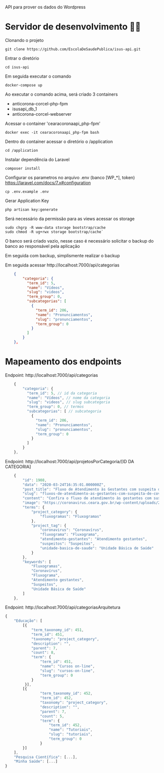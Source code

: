 API para prover os dados do Wordpress

# Servidor de desenvolvimento 🚀🚀

Clonando o projeto

```
git clone https://github.com/EscolaDeSaudePublica/isus-api.git
```


Entrar o diretório

```
cd isus-api
```

Em seguida executar o comando

```
docker-compose up
```

Ao executar o comando acima, será criado 3 containers
- anticorona-corcel-php-fpm
- isusapi_db_1
- anticorona-corcel-webserver

Acessar o container 'cearacoronaapi_php-fpm'
```
docker exec -it cearacoronaapi_php-fpm bash
```

Dentro do container acessar o diretório o /application
```
cd /application
```

Instalar dependência do Laravel
```
composer install
```

Configurar os parametros no arquivo .env (banco [WP_*], token) https://laravel.com/docs/7.x#configuration

```
cp .env.example .env
```

Gerar Application Key
```
php artisan key:generate
```

Será necessário da permissão para as views acessar os storage
```
sudo chgrp -R www-data storage bootstrap/cache
sudo chmod -R ug+rwx storage bootstrap/cache`
```


O banco será criado vazio, nesse caso é necessário solicitar o backup do banco ao responsável pela aplicação

Em seguida com backup, simplismente realizar o backup

Em seguida acessar http://localhost:7000/api/categorias
```json
    {
        "categoria": {
          "term_id": 5,
          "name": "Vídeos",
          "slug": "videos",
          "term_group": 0,
          "subcategorias": [
            {
              "term_id": 206,
              "name": "Pronunciamentos",
              "slug": "pronunciamentos",
              "term_group": 0
            }
          ]
        }
    },
```

# Mapeamento dos endpoints
Endpoint: http://localhost:7000/api/categorias
```javascript
    {
        "categoria": { 
          "term_id": 5, // id da categoria
          "name": "Vídeos", // nome da categoria
          "slug": "videos", // slug subcategoria
          "term_group": 0, // termos
          "subcategorias": [ // subcategoria
            {
              "term_id": 206,
              "name": "Pronunciamentos",
              "slug": "pronunciamentos",
              "term_group": 0
            }
          ]
        }
    },
```

Endpoint: http://localhost:7000/api/projetosPorCategoria/[ID DA CATEGORIA]
```javascript
    {
        "id": 1908,
        "data": "2020-03-24T16:35:01.000000Z",
        "post_title": "Fluxo de Atendimento às Gestantes com suspeita de Covid-19",
        "slug": "fluxos-de-atendimento-as-gestantes-com-suspeita-de-covid-19",
        "content": "Confira o fluxo de atendimento às gestantes com suspeita de infecção pelo Coronavírus (Covid-19) nas Unidades de Atenção Primária à Saúde (UAPS) e em maternidades.\r\n\r\n<img class=\"aligncenter wp-image-1914 size-full\" src=\"https://coronavirus.ceara.gov.br/wp-content/uploads/2020/03/covid19_espce_Fluxo-de-Atendimento-à-Gestantes-parte-1.jpeg\" alt=\"\" width=\"905\" height=\"1280\" />\r\n\r\n<img class=\"alignnone wp-image-1915 size-full\" src=\"https://coronavirus.ceara.gov.br/wp-content/uploads/2020/03/covid19_espce_Fluxo-de-Atendimento-à-Gestantes-parte-2.jpeg\" alt=\"\" width=\"1280\" height=\"720\" />\r\n\r\nPrefere baixar o pdf? Clique <a href=\"https://coronavirus.ceara.gov.br/wp-content/uploads/2020/03/covid19_espce_Fluxo-de-Atendimento-à-Gestante.pdf\" target=\"_blank\" rel=\"noopener noreferrer\">aqui.</a>",
        "image": "https://coronavirus.ceara.gov.br/wp-content/uploads/2020/03/covd19_espce_destaquefluxogestantes.png",
        "terms": {
            "project_category": {
                "fluxogramas": "Fluxogramas"
            },
            "project_tag": {
                "coronavirus": "Coronavírus",
                "fluxograma": "Fluxograma",
                "atendimento-gestantes": "Atendimento gestantes",
                "suspeitos": "Suspeitos",
                "unidade-basica-de-saude": "Unidade Básica de Saúde"
            }
        },
        "keywords": [
            "Fluxogramas",
            "Coronavírus",
            "Fluxograma",
            "Atendimento gestantes",
            "Suspeitos",
            "Unidade Básica de Saúde"
        ]
    },
```


Endpoint: http://localhost:7000/api/categoriasArquitetura
```javascript
{
    "Educação": [
        [{
            "term_taxonomy_id": 451,
            "term_id": 451,
            "taxonomy": "project_category",
            "description": "",
            "parent": 7,
            "count": 8,
            "term": {
                "term_id": 451,
                "name": "Cursos on-line",
                "slug": "cursos-on-line",
                "term_group": 0
            }
         }],
        [{
                "term_taxonomy_id": 452,
                "term_id": 452,
                "taxonomy": "project_category",
                "description": "",
                "parent": 7,
                "count": 5,
                "term": {
                    "term_id": 452,
                    "name": "Tutoriais",
                    "slug": "tutoriais",
                    "term_group": 0
                }
        }]
    ],
    "Pesquisa Científica": [...],
    "Minha Saúde": [...]
}
```



